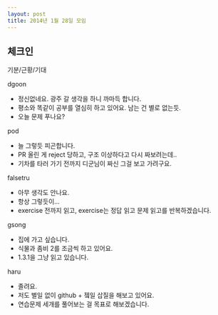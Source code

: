 ```yaml
---
layout: post
title: 2014년 1월 28일 모임
---
```


## 체크인

기분/근황/기대

dgoon

* 정신없네요. 광주 갈 생각을 하니 까마득 합니다.
* 평소와 똑같이 공부를 열심히 하고 있어요. 남는 건 별로 없는듯.
* 오늘 문제 푸나요?

pod

* 늘 그렇듯 피곤합니다.
* PR 올린 게 reject 당하고, 구조 이상하다고 다시 짜보려는데..
* 기차를 타러 가기 전까지 디군님이 짜신 그걸 보고 가려구요.

falsetru

* 아무 생각도 안나요.
* 항상 그렇듯이...
* exercise 전까지 읽고, exercise는 정답 읽고 문제 읽고를 반복하겠습니다.

gsong

* 집에 가고 싶습니다.
* 식물과 좀비 2를 조금씩 하고 있어요.
* 1.3.1을 그냥 읽고 있습니다.

haru

* 졸려요.
* 저도 별일 없이 github + 젴일 삽질을 해보고 있어요.
* 연습문제 세개를 풀어보는 걸 목표로 해보겠습니다.
